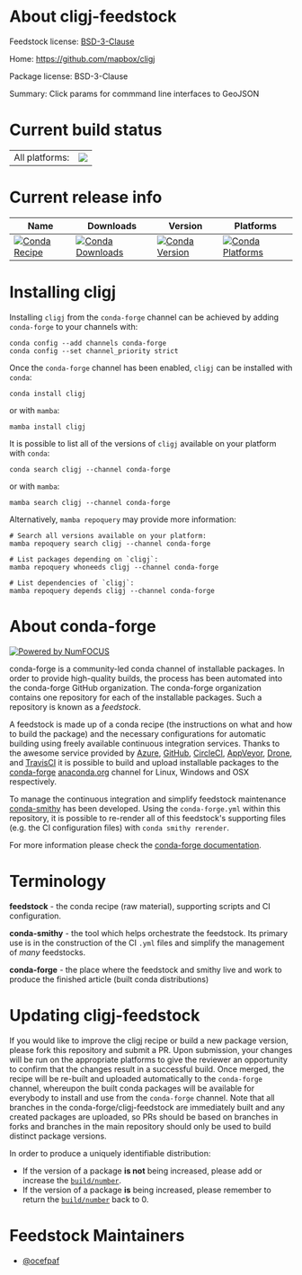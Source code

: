 About cligj-feedstock
=====================

Feedstock license: [BSD-3-Clause](https://github.com/conda-forge/cligj-feedstock/blob/main/LICENSE.txt)

Home: https://github.com/mapbox/cligj

Package license: BSD-3-Clause

Summary: Click params for commmand line interfaces to GeoJSON

Current build status
====================


<table><tr><td>All platforms:</td>
    <td>
      <a href="https://dev.azure.com/conda-forge/feedstock-builds/_build/latest?definitionId=2832&branchName=main">
        <img src="https://dev.azure.com/conda-forge/feedstock-builds/_apis/build/status/cligj-feedstock?branchName=main">
      </a>
    </td>
  </tr>
</table>

Current release info
====================

| Name | Downloads | Version | Platforms |
| --- | --- | --- | --- |
| [![Conda Recipe](https://img.shields.io/badge/recipe-cligj-green.svg)](https://anaconda.org/conda-forge/cligj) | [![Conda Downloads](https://img.shields.io/conda/dn/conda-forge/cligj.svg)](https://anaconda.org/conda-forge/cligj) | [![Conda Version](https://img.shields.io/conda/vn/conda-forge/cligj.svg)](https://anaconda.org/conda-forge/cligj) | [![Conda Platforms](https://img.shields.io/conda/pn/conda-forge/cligj.svg)](https://anaconda.org/conda-forge/cligj) |

Installing cligj
================

Installing `cligj` from the `conda-forge` channel can be achieved by adding `conda-forge` to your channels with:

```
conda config --add channels conda-forge
conda config --set channel_priority strict
```

Once the `conda-forge` channel has been enabled, `cligj` can be installed with `conda`:

```
conda install cligj
```

or with `mamba`:

```
mamba install cligj
```

It is possible to list all of the versions of `cligj` available on your platform with `conda`:

```
conda search cligj --channel conda-forge
```

or with `mamba`:

```
mamba search cligj --channel conda-forge
```

Alternatively, `mamba repoquery` may provide more information:

```
# Search all versions available on your platform:
mamba repoquery search cligj --channel conda-forge

# List packages depending on `cligj`:
mamba repoquery whoneeds cligj --channel conda-forge

# List dependencies of `cligj`:
mamba repoquery depends cligj --channel conda-forge
```


About conda-forge
=================

[![Powered by
NumFOCUS](https://img.shields.io/badge/powered%20by-NumFOCUS-orange.svg?style=flat&colorA=E1523D&colorB=007D8A)](https://numfocus.org)

conda-forge is a community-led conda channel of installable packages.
In order to provide high-quality builds, the process has been automated into the
conda-forge GitHub organization. The conda-forge organization contains one repository
for each of the installable packages. Such a repository is known as a *feedstock*.

A feedstock is made up of a conda recipe (the instructions on what and how to build
the package) and the necessary configurations for automatic building using freely
available continuous integration services. Thanks to the awesome service provided by
[Azure](https://azure.microsoft.com/en-us/services/devops/), [GitHub](https://github.com/),
[CircleCI](https://circleci.com/), [AppVeyor](https://www.appveyor.com/),
[Drone](https://cloud.drone.io/welcome), and [TravisCI](https://travis-ci.com/)
it is possible to build and upload installable packages to the
[conda-forge](https://anaconda.org/conda-forge) [anaconda.org](https://anaconda.org/)
channel for Linux, Windows and OSX respectively.

To manage the continuous integration and simplify feedstock maintenance
[conda-smithy](https://github.com/conda-forge/conda-smithy) has been developed.
Using the ``conda-forge.yml`` within this repository, it is possible to re-render all of
this feedstock's supporting files (e.g. the CI configuration files) with ``conda smithy rerender``.

For more information please check the [conda-forge documentation](https://conda-forge.org/docs/).

Terminology
===========

**feedstock** - the conda recipe (raw material), supporting scripts and CI configuration.

**conda-smithy** - the tool which helps orchestrate the feedstock.
                   Its primary use is in the construction of the CI ``.yml`` files
                   and simplify the management of *many* feedstocks.

**conda-forge** - the place where the feedstock and smithy live and work to
                  produce the finished article (built conda distributions)


Updating cligj-feedstock
========================

If you would like to improve the cligj recipe or build a new
package version, please fork this repository and submit a PR. Upon submission,
your changes will be run on the appropriate platforms to give the reviewer an
opportunity to confirm that the changes result in a successful build. Once
merged, the recipe will be re-built and uploaded automatically to the
`conda-forge` channel, whereupon the built conda packages will be available for
everybody to install and use from the `conda-forge` channel.
Note that all branches in the conda-forge/cligj-feedstock are
immediately built and any created packages are uploaded, so PRs should be based
on branches in forks and branches in the main repository should only be used to
build distinct package versions.

In order to produce a uniquely identifiable distribution:
 * If the version of a package **is not** being increased, please add or increase
   the [``build/number``](https://docs.conda.io/projects/conda-build/en/latest/resources/define-metadata.html#build-number-and-string).
 * If the version of a package **is** being increased, please remember to return
   the [``build/number``](https://docs.conda.io/projects/conda-build/en/latest/resources/define-metadata.html#build-number-and-string)
   back to 0.

Feedstock Maintainers
=====================

* [@ocefpaf](https://github.com/ocefpaf/)

